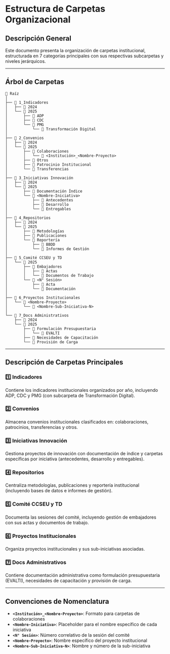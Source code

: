 # Estructura de Carpetas Organizacional

## Descripción General
Este documento presenta la organización de carpetas institucional, estructurada en 7 categorías principales con sus respectivas subcarpetas y niveles jerárquicos.

---

## Árbol de Carpetas

```
📁 Raíz
│
├── 📂 1_Indicadores
│   ├── 📁 2024
│   └── 📁 2025
│       ├── 📁 ADP
│       ├── 📁 CDC
│       └── 📁 PMG
│           └── 📁 Transformación Digital
│
├── 📂 2_Convenios
│   ├── 📁 2024
│   └── 📁 2025
│       ├── 📁 Colaboraciones
│       │   └── 📁 <Institución>_<Nombre-Proyecto>
│       ├── 📁 Otros
│       ├── 📁 Patrocinio Institucional
│       └── 📁 Transferencias
│
├── 📂 3_Iniciativas Innovación
│   ├── 📁 2024
│   └── 📁 2025
│       ├── 📁 Documentación Índice
│       └── 📁 <Nombre-Iniciativa>
│           ├── 📁 Antecedentes
│           ├── 📁 Desarrollo
│           └── 📁 Entregables
│
├── 📂 4_Repositorios
│   ├── 📁 2024
│   └── 📁 2025
│       ├── 📁 Metodologías
│       ├── 📁 Publicaciones
│       └── 📁 Reportería
│           ├── 📁 BBDD
│           └── 📁 Informes de Gestión
│
├── 📂 5_Comité CCSEU y TD
│   └── 📁 2025
│       ├── 📁 Embajadores
│       │   ├── 📁 Actas
│       │   └── 📁 Documentos de Trabajo
│       └── 📁 <N° Sesión>
│           ├── 📁 Acta
│           └── 📁 Documentación
│
├── 📂 6_Proyectos Institucionales
│   └── 📁 <Nombre-Proyecto>
│       └── 📁 <Nombre-Sub-Iniciativa-N>
│
└── 📂 7_Docs Administrativos
    ├── 📁 2024
    └── 📁 2025
        ├── 📁 Formulación Presupuestaria
        │   └── 📁 EVALTI
        ├── 📁 Necesidades de Capacitación
        └── 📁 Provisión de Carga
```

---

## Descripción de Carpetas Principales

### 1️⃣ Indicadores
Contiene los indicadores institucionales organizados por año, incluyendo ADP, CDC y PMG (con subcarpeta de Transformación Digital).

### 2️⃣ Convenios
Almacena convenios institucionales clasificados en: colaboraciones, patrocinios, transferencias y otros.

### 3️⃣ Iniciativas Innovación
Gestiona proyectos de innovación con documentación de índice y carpetas específicas por iniciativa (antecedentes, desarrollo y entregables).

### 4️⃣ Repositorios
Centraliza metodologías, publicaciones y reportería institucional (incluyendo bases de datos e informes de gestión).

### 5️⃣ Comité CCSEU y TD
Documenta las sesiones del comité, incluyendo gestión de embajadores con sus actas y documentos de trabajo.

### 6️⃣ Proyectos Institucionales
Organiza proyectos institucionales y sus sub-iniciativas asociadas.

### 7️⃣ Docs Administrativos
Contiene documentación administrativa como formulación presupuestaria (EVALTI), necesidades de capacitación y provisión de carga.

---

## Convenciones de Nomenclatura

- **`<Institución>_<Nombre-Proyecto>`**: Formato para carpetas de colaboraciones
- **`<Nombre-Iniciativa>`**: Placeholder para el nombre específico de cada iniciativa
- **`<N° Sesión>`**: Número correlativo de la sesión del comité
- **`<Nombre-Proyecto>`**: Nombre específico del proyecto institucional
- **`<Nombre-Sub-Iniciativa-N>`**: Nombre y número de la sub-iniciativa